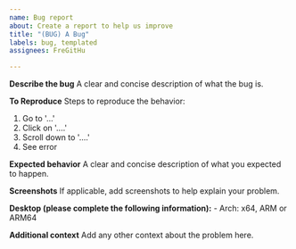 ```yaml
---
name: Bug report
about: Create a report to help us improve
title: "(BUG) A Bug"
labels: bug, templated
assignees: FreGitHu

---
```


**Describe the bug**
A clear and concise description of what the bug is.

**To Reproduce**
Steps to reproduce the behavior:
1. Go to '...'
2. Click on '....'
3. Scroll down to '....'
4. See error

**Expected behavior**
A clear and concise description of what you expected to happen.

**Screenshots**
If applicable, add screenshots to help explain your problem.

**Desktop (please complete the following information):**
    - Arch: x64, ARM or ARM64

**Additional context**
Add any other context about the problem here.
